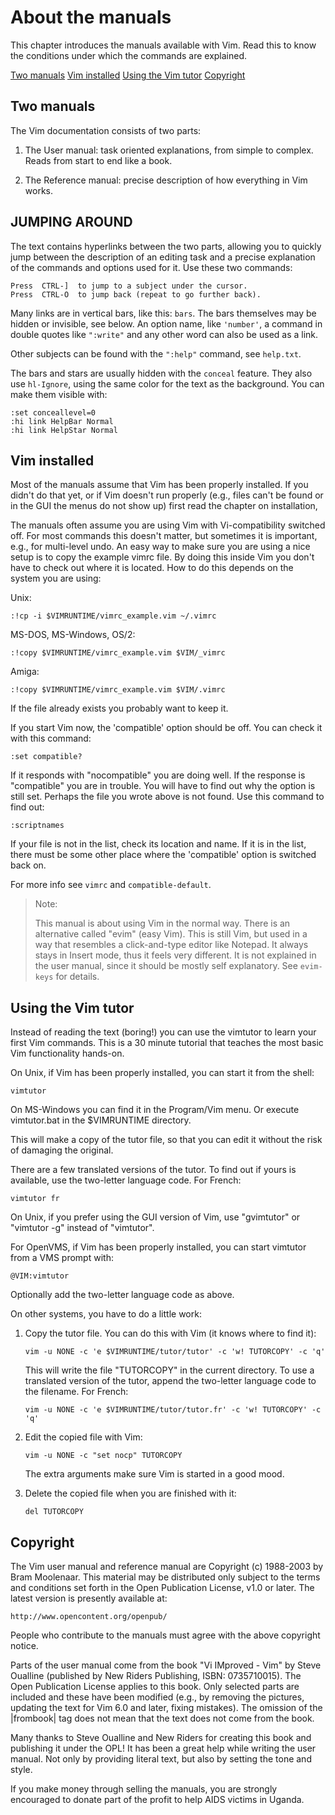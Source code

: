 About the manuals
=================

This chapter introduces the manuals available with Vim.  Read this to know the
conditions under which the commands are explained.

[Two manuals](#Two-manuals)
[Vim installed](#Vim-installed)
[Using the Vim tutor](#Using-the-Vim-tutor)
[Copyright](#Copyright)

Two manuals
-----------

The Vim documentation consists of two parts:

1. The User manual: task oriented explanations, from simple to complex.
   Reads from start to end like a book.

2. The Reference manual: precise description of how everything in Vim
   works.

JUMPING AROUND
--------------

The text contains hyperlinks between the two parts, allowing you to
quickly jump between the description of an editing task and a precise
explanation of the commands and options used for it.  Use these two
commands:

    Press  CTRL-]  to jump to a subject under the cursor.
    Press  CTRL-O  to jump back (repeat to go further back).

Many links are in vertical bars, like this: `bars`.  The bars themselves
may be hidden or invisible, see below.  An option name, like `'number'`,
a command in double quotes like `":write"` and any other word can also
be used as a link.

Other subjects can be found with the `":help"` command, see `help.txt`.

The bars and stars are usually hidden with the `conceal` feature.  They
also use `hl-Ignore`, using the same color for the text as the
background.  You can make them visible with:

    :set conceallevel=0
    :hi link HelpBar Normal
    :hi link HelpStar Normal

Vim installed
-------------

Most of the manuals assume that Vim has been properly installed.  If you
didn't do that yet, or if Vim doesn't run properly (e.g., files can't be
found or in the GUI the menus do not show up) first read the chapter on
installation,

The manuals often assume you are using Vim with Vi-compatibility
switched off.  For most commands this doesn't matter, but sometimes it
is important, e.g., for multi-level undo.  An easy way to make sure you
are using a nice setup is to copy the example vimrc file.  By doing this
inside Vim you don't have to check out where it is located.  How to do
this depends on the system you are using:

Unix:

    :!cp -i $VIMRUNTIME/vimrc_example.vim ~/.vimrc

MS-DOS, MS-Windows, OS/2:

    :!copy $VIMRUNTIME/vimrc_example.vim $VIM/_vimrc

Amiga:

    :!copy $VIMRUNTIME/vimrc_example.vim $VIM/.vimrc

If the file already exists you probably want to keep it.

If you start Vim now, the 'compatible' option should be off.  You can
check it with this command:

    :set compatible?

If it responds with "nocompatible" you are doing well.  If the response
is "compatible" you are in trouble.  You will have to find out why the
option is still set.  Perhaps the file you wrote above is not found.
Use this command to find out:

    :scriptnames

If your file is not in the list, check its location and name.  If it is
in the list, there must be some other place where the 'compatible'
option is switched back on.

For more info see `vimrc` and `compatible-default`.

> Note:
>
> This manual is about using Vim in the normal way.  There is an
> alternative called "evim" (easy Vim).  This is still Vim, but used in
> a way that resembles a click-and-type editor like Notepad.  It always
> stays in Insert mode, thus it feels very different.  It is not
> explained in the user manual, since it should be mostly self
> explanatory.  See `evim-keys` for details.

Using the Vim tutor
-------------------

Instead of reading the text (boring!) you can use the vimtutor to learn
your first Vim commands.  This is a 30 minute tutorial that teaches the
most basic Vim functionality hands-on.

On Unix, if Vim has been properly installed, you can start it from the
shell:

    vimtutor

On MS-Windows you can find it in the Program/Vim menu.  Or execute
vimtutor.bat in the $VIMRUNTIME directory.

This will make a copy of the tutor file, so that you can edit it without
the risk of damaging the original.

There are a few translated versions of the tutor.  To find out if yours
is available, use the two-letter language code.  For French:

    vimtutor fr

On Unix, if you prefer using the GUI version of Vim, use "gvimtutor" or
"vimtutor -g" instead of "vimtutor".

For OpenVMS, if Vim has been properly installed, you can start vimtutor
from a VMS prompt with:

    @VIM:vimtutor

Optionally add the two-letter language code as above.


On other systems, you have to do a little work:

1.  Copy the tutor file.  You can do this with Vim (it knows where to
    find it):

        vim -u NONE -c 'e $VIMRUNTIME/tutor/tutor' -c 'w! TUTORCOPY' -c 'q'

    This will write the file "TUTORCOPY" in the current directory.  To use a
    translated version of the tutor, append the two-letter language code to
    the filename.  For French:

        vim -u NONE -c 'e $VIMRUNTIME/tutor/tutor.fr' -c 'w! TUTORCOPY' -c 'q'

2.  Edit the copied file with Vim:

        vim -u NONE -c "set nocp" TUTORCOPY

    The extra arguments make sure Vim is started in a good mood.

3.  Delete the copied file when you are finished with it:

        del TUTORCOPY

Copyright
---------

The Vim user manual and reference manual are Copyright (c) 1988-2003 by
Bram Moolenaar.  This material may be distributed only subject to the
terms and conditions set forth in the Open Publication License, v1.0 or
later.  The latest version is presently available at:

    http://www.opencontent.org/openpub/

People who contribute to the manuals must agree with the above copyright
notice.

Parts of the user manual come from the book "Vi IMproved - Vim" by Steve
Oualline (published by New Riders Publishing, ISBN: 0735710015).  The
Open Publication License applies to this book.  Only selected parts are
included and these have been modified (e.g., by removing the pictures,
updating the text for Vim 6.0 and later, fixing mistakes).  The omission
of the |frombook| tag does not mean that the text does not come from the
book.

Many thanks to Steve Oualline and New Riders for creating this book and
publishing it under the OPL!  It has been a great help while writing the
user manual.  Not only by providing literal text, but also by setting
the tone and style.

If you make money through selling the manuals, you are strongly
encouraged to donate part of the profit to help AIDS victims in Uganda.
